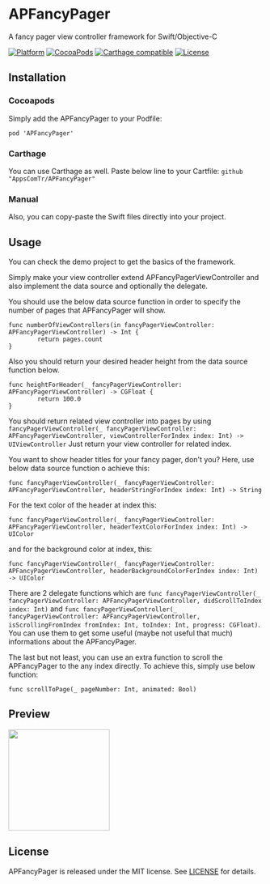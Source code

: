 # APFancyPager
A fancy pager view controller framework for Swift/Objective-C

[![Platform](https://img.shields.io/cocoapods/p/APFancyPager.svg)](https://github.com/AppsComTr/APFancyPager)
[![CocoaPods](https://img.shields.io/cocoapods/v/APFancyPager.svg)](https://cocoapods.org/pods/APFancyPager)
[![Carthage compatible](https://img.shields.io/badge/Carthage-compatible-4BC51D.svg?style=flat)](https://github.com/Carthage/Carthage)
[![License](http://img.shields.io/cocoapods/l/APFancyPager.svg)](https://raw.githubusercontent.com/AppsComTr/APFancyPager/master/LICENSE)


## Installation

### Cocoapods
Simply add the APFancyPager to your Podfile:

`pod 'APFancyPager'`

### Carthage
You can use Carthage as well. Paste below line to your Cartfile:
`github "AppsComTr/APFancyPager"`

### Manual
Also, you can copy-paste the Swift files directly into your project.

## Usage

You can check the demo project to get the basics of the framework.

Simply make your view controller extend APFancyPagerViewController and also implement the data source and optionally the delegate.


You should use the below data source function in order to specify the number of pages that APFancyPager will show.
```
func numberOfViewControllers(in fancyPagerViewController: APFancyPagerViewController) -> Int {
        return pages.count
}
```

Also you should return your desired header height from the data source function below.

```
func heightForHeader(_ fancyPagerViewController: APFancyPagerViewController) -> CGFloat {
        return 100.0
}
```

You should return related view controller into pages by using `fancyPagerViewController(_ fancyPagerViewController: APFancyPagerViewController, viewControllerForIndex index: Int) -> UIViewController`
Just return your view controller for related index.

You want to show header titles for your fancy pager, don't you? Here, use below data source function o achieve this:
```
func fancyPagerViewController(_ fancyPagerViewController: APFancyPagerViewController, headerStringForIndex index: Int) -> String
```

For the text color of the header at index this:

```
func fancyPagerViewController(_ fancyPagerViewController: APFancyPagerViewController, headerTextColorForIndex index: Int) -> UIColor
```

and for the background color at index, this:
```
func fancyPagerViewController(_ fancyPagerViewController: APFancyPagerViewController, headerBackgroundColorForIndex index: Int) -> UIColor
```

There are 2 delegate functions which are `func fancyPagerViewController(_ fancyPagerViewController: APFancyPagerViewController, didScrollToIndex index: Int)` and `func fancyPagerViewController(_ fancyPagerViewController: APFancyPagerViewController, isScrollingFromIndex fromIndex: Int, toIndex: Int, progress: CGFloat)`. You can use them to get some useful (maybe not useful that much) informations about the APFancyPager.

The last but not least, you can use an extra function to scroll the APFancyPager to the any index directly. To achieve this, simply use below function:
```
func scrollToPage(_ pageNumber: Int, animated: Bool)
```

## Preview
<img src="https://raw.githubusercontent.com/AppsComTr/APFancyPager/master/docs/appvideo.gif" width="200">


## License
APFancyPager is released under the MIT license. See [LICENSE](https://github.com/AppsComTr/APFancyPager/blob/master/LICENSE) for details.
